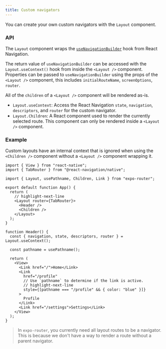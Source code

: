 ```yaml
---
title: Custom navigators
---
```


You can create your own custom navigators with the `Layout` component.

### API

The `Layout` component wraps the [`useNavigationBuilder`](https://reactnavigation.org/docs/custom-navigators#usenavigationbuilder) hook from React Navigation.

The return value of `useNavigationBuilder` can be accessed with the `Layout.useContext()` hook from inside the `<Layout />` component. Properties can be passed to `useNavigationBuilder` using the props of the `<Layout />` component, this includes `initialRouteName`, `screenOptions`, `router`.

All of the `children` of a `<Layout />` component will be rendered as-is.

- `Layout.useContext`: Access the React Navigation `state`, `navigation`, `descriptors`, and `router` for the custom navigator.
- `Layout.Children`: A React component used to render the currently selected route. This component can only be rendered inside a `<Layout />` component.

### Example

Custom layouts have an internal context that is ignored when using the `<Children />` component without a `<Layout />` component wrapping it.

```tsx
import { View } from "react-native";
import { TabRouter } from "@react-navigation/native";

import { Layout, usePathname, Children, Link } from "expo-router";

export default function App() {
  return (
    // highlight-next-line
    <Layout router={TabRouter}>
      <Header />
      <Children />
    </Layout>
  );
}

function Header() {
  const { navigation, state, descriptors, router } = Layout.useContext();

  const pathname = usePathname();

  return (
    <View>
      <Link href="/">Home</Link>
      <Link
        href="/profile"
        // Use `pathname` to determine if the link is active.
        // highlight-next-line
        style={[pathname === "/profile" && { color: "blue" }]}
      >
        Profile
      </Link>
      <Link href="/settings">Settings</Link>
    </View>
  );
}
```

> In `expo-router`, you currently need all layout routes to be a navigator. This is because we don't have a way to render a route without a parent navigator.
